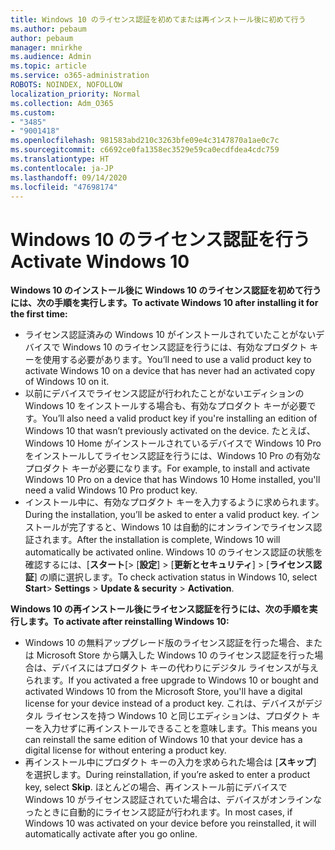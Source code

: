 ```yaml
---
title: Windows 10 のライセンス認証を初めてまたは再インストール後に初めて行う
ms.author: pebaum
author: pebaum
manager: mnirkhe
ms.audience: Admin
ms.topic: article
ms.service: o365-administration
ROBOTS: NOINDEX, NOFOLLOW
localization_priority: Normal
ms.collection: Adm_O365
ms.custom:
- "3485"
- "9001418"
ms.openlocfilehash: 981583abd210c3263bfe09e4c3147870a1ae0c7c
ms.sourcegitcommit: c6692ce0fa1358ec3529e59ca0ecdfdea4cdc759
ms.translationtype: HT
ms.contentlocale: ja-JP
ms.lasthandoff: 09/14/2020
ms.locfileid: "47698174"
---
```

# <a name="activate-windows-10"></a><span data-ttu-id="6f72d-102">Windows 10 のライセンス認証を行う</span><span class="sxs-lookup"><span data-stu-id="6f72d-102">Activate Windows 10</span></span>

<span data-ttu-id="6f72d-103">**Windows 10 のインストール後に Windows 10 のライセンス認証を初めて行うには、次の手順を実行します。**</span><span class="sxs-lookup"><span data-stu-id="6f72d-103">**To activate Windows 10 after installing it for the first time:**</span></span>

- <span data-ttu-id="6f72d-104">ライセンス認証済みの Windows 10 がインストールされていたことがないデバイスで Windows 10 のライセンス認証を行うには、有効なプロダクト キーを使用する必要があります。</span><span class="sxs-lookup"><span data-stu-id="6f72d-104">You’ll need to use a valid product key to activate Windows 10 on a device that has never had an activated copy of Windows 10 on it.</span></span>
- <span data-ttu-id="6f72d-105">以前にデバイスでライセンス認証が行われたことがないエディションの Windows 10 をインストールする場合も、有効なプロダクト キーが必要です。</span><span class="sxs-lookup"><span data-stu-id="6f72d-105">You’ll also need a valid product key if you're installing an edition of Windows 10 that wasn’t previously activated on the device.</span></span> <span data-ttu-id="6f72d-106">たとえば、Windows 10 Home がインストールされているデバイスで Windows 10 Pro をインストールしてライセンス認証を行うには、Windows 10 Pro の有効なプロダクト キーが必要になります。</span><span class="sxs-lookup"><span data-stu-id="6f72d-106">For example, to install and activate Windows 10 Pro on a device that has Windows 10 Home installed, you'll need a valid Windows 10 Pro product key.</span></span>
- <span data-ttu-id="6f72d-107">インストール中に、有効なプロダクト キーを入力するように求められます。</span><span class="sxs-lookup"><span data-stu-id="6f72d-107">During the installation, you’ll be asked to enter a valid product key.</span></span> <span data-ttu-id="6f72d-108">インストールが完了すると、Windows 10 は自動的にオンラインでライセンス認証されます。</span><span class="sxs-lookup"><span data-stu-id="6f72d-108">After the installation is complete, Windows 10 will automatically be activated online.</span></span> <span data-ttu-id="6f72d-109">Windows 10 のライセンス認証の状態を確認するには、[**スタート**[> [**設定**] > [**更新とセキュリティ**]  > [**ライセンス認証**] の順に選択します。</span><span class="sxs-lookup"><span data-stu-id="6f72d-109">To check activation status in Windows 10, select **Start**> **Settings** > **Update & security** > **Activation**.</span></span>

<span data-ttu-id="6f72d-110">**Windows 10 の再インストール後にライセンス認証を行うには、次の手順を実行します。**</span><span class="sxs-lookup"><span data-stu-id="6f72d-110">**To activate after reinstalling Windows 10:**</span></span>

- <span data-ttu-id="6f72d-111">Windows 10 の無料アップグレード版のライセンス認証を行った場合、または Microsoft Store から購入した Windows 10 のライセンス認証を行った場合は、デバイスにはプロダクト キーの代わりにデジタル ライセンスが与えられます。</span><span class="sxs-lookup"><span data-stu-id="6f72d-111">If you activated a free upgrade to Windows 10 or bought and activated Windows 10 from the Microsoft Store, you'll have a digital license for your device instead of a product key.</span></span> <span data-ttu-id="6f72d-112">これは、デバイスがデジタル ライセンスを持つ Windows 10 と同じエディションは、プロダクト キーを入力せずに再インストールできることを意味します。</span><span class="sxs-lookup"><span data-stu-id="6f72d-112">This means you can reinstall the same edition of Windows 10 that your device has a digital license for without entering a product key.</span></span>
- <span data-ttu-id="6f72d-113">再インストール中にプロダクト キーの入力を求められた場合は [**スキップ**] を選択します。</span><span class="sxs-lookup"><span data-stu-id="6f72d-113">During reinstallation, if you’re asked to enter a product key, select **Skip**.</span></span> <span data-ttu-id="6f72d-114">ほとんどの場合、再インストール前にデバイスで Windows 10 がライセンス認証されていた場合は、デバイスがオンラインなったときに自動的にライセンス認証が行われます。</span><span class="sxs-lookup"><span data-stu-id="6f72d-114">In most cases, if Windows 10 was activated on your device before you reinstalled, it will automatically activate after you go online.</span></span>
